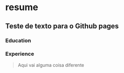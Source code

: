 # resume

## Teste de texto para o Github pages

### Education
### Experience
> Aqui vai alguma coisa diferente
